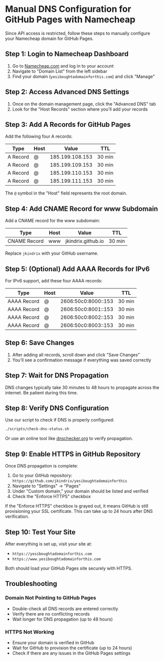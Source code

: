 # Manual DNS Configuration for GitHub Pages with Namecheap

Since API access is restricted, follow these steps to manually configure your Namecheap domain for GitHub Pages.

## Step 1: Login to Namecheap Dashboard

1. Go to [Namecheap.com](https://www.namecheap.com/) and log in to your account
2. Navigate to "Domain List" from the left sidebar
3. Find your domain (`yesiboughtadomainforthis.com`) and click "Manage"

## Step 2: Access Advanced DNS Settings

1. Once on the domain management page, click the "Advanced DNS" tab
2. Look for the "Host Records" section where you'll add your records

## Step 3: Add A Records for GitHub Pages

Add the following four A records:

| Type | Host | Value | TTL |
|------|------|-------|-----|
| A Record | @ | 185.199.108.153 | 30 min |
| A Record | @ | 185.199.109.153 | 30 min |
| A Record | @ | 185.199.110.153 | 30 min |
| A Record | @ | 185.199.111.153 | 30 min |

The `@` symbol in the "Host" field represents the root domain.

## Step 4: Add CNAME Record for www Subdomain

Add a CNAME record for the www subdomain:

| Type | Host | Value | TTL |
|------|------|-------|-----|
| CNAME Record | www | jkindrix.github.io | 30 min |

Replace `jkindrix` with your GitHub username.

## Step 5: (Optional) Add AAAA Records for IPv6

For IPv6 support, add these four AAAA records:

| Type | Host | Value | TTL |
|------|------|-------|-----|
| AAAA Record | @ | 2606:50c0:8000::153 | 30 min |
| AAAA Record | @ | 2606:50c0:8001::153 | 30 min |
| AAAA Record | @ | 2606:50c0:8002::153 | 30 min |
| AAAA Record | @ | 2606:50c0:8003::153 | 30 min |

## Step 6: Save Changes

1. After adding all records, scroll down and click "Save Changes"
2. You'll see a confirmation message if everything was saved correctly

## Step 7: Wait for DNS Propagation

DNS changes typically take 30 minutes to 48 hours to propagate across the internet. Be patient during this time.

## Step 8: Verify DNS Configuration

Use our script to check if DNS is properly configured:

```bash
./scripts/check-dns-status.sh
```

Or use an online tool like [dnschecker.org](https://dnschecker.org/) to verify propagation.

## Step 9: Enable HTTPS in GitHub Repository

Once DNS propagation is complete:

1. Go to your GitHub repository: `https://github.com/jkindrix/yesiboughtadomainforthis`
2. Navigate to "Settings" → "Pages"
3. Under "Custom domain," your domain should be listed and verified
4. Check the "Enforce HTTPS" checkbox

If the "Enforce HTTPS" checkbox is grayed out, it means GitHub is still provisioning your SSL certificate. This can take up to 24 hours after DNS verification.

## Step 10: Test Your Site

After everything is set up, visit your site at:
- `https://yesiboughtadomainforthis.com`
- `https://www.yesiboughtadomainforthis.com`

Both should load your GitHub Pages site securely with HTTPS.

## Troubleshooting

### Domain Not Pointing to GitHub Pages
- Double-check all DNS records are entered correctly
- Verify there are no conflicting records
- Wait longer for DNS propagation (up to 48 hours)

### HTTPS Not Working
- Ensure your domain is verified in GitHub
- Wait for GitHub to provision the certificate (up to 24 hours)
- Check if there are any issues in the GitHub Pages settings